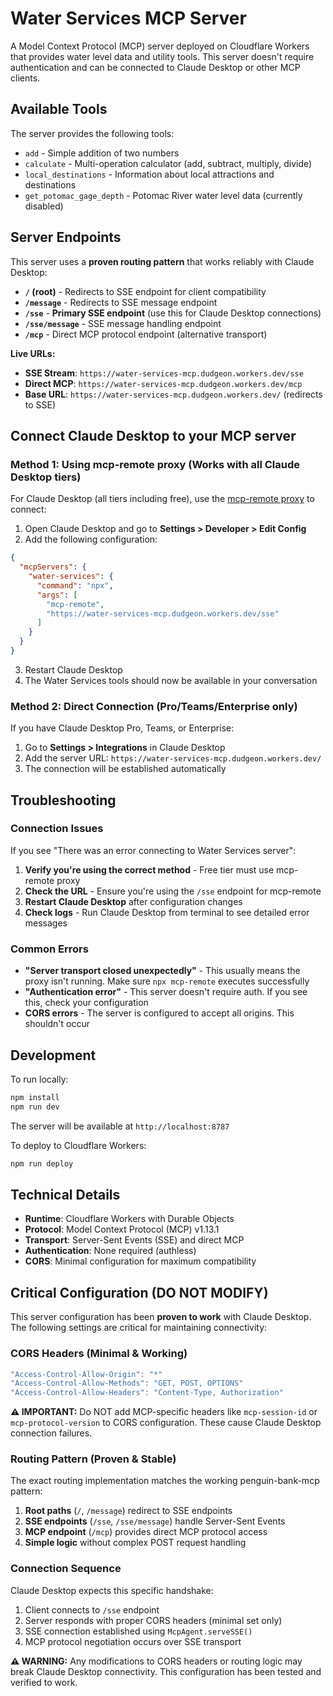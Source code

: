 # Water Services MCP Server

A Model Context Protocol (MCP) server deployed on Cloudflare Workers that provides water level data and utility tools. This server doesn't require authentication and can be connected to Claude Desktop or other MCP clients.

## Available Tools

The server provides the following tools:
- `add` - Simple addition of two numbers
- `calculate` - Multi-operation calculator (add, subtract, multiply, divide)
- `local_destinations` - Information about local attractions and destinations
- `get_potomac_gage_depth` - Potomac River water level data (currently disabled)

## Server Endpoints

This server uses a **proven routing pattern** that works reliably with Claude Desktop:

- **`/` (root)** - Redirects to SSE endpoint for client compatibility
- **`/message`** - Redirects to SSE message endpoint
- **`/sse`** - **Primary SSE endpoint** (use this for Claude Desktop connections)
- **`/sse/message`** - SSE message handling endpoint
- **`/mcp`** - Direct MCP protocol endpoint (alternative transport)

**Live URLs:**
- **SSE Stream**: `https://water-services-mcp.dudgeon.workers.dev/sse`
- **Direct MCP**: `https://water-services-mcp.dudgeon.workers.dev/mcp`
- **Base URL**: `https://water-services-mcp.dudgeon.workers.dev/` (redirects to SSE)

## Connect Claude Desktop to your MCP server

### Method 1: Using mcp-remote proxy (Works with all Claude Desktop tiers)

For Claude Desktop (all tiers including free), use the [mcp-remote proxy](https://www.npmjs.com/package/mcp-remote) to connect:

1. Open Claude Desktop and go to **Settings > Developer > Edit Config**
2. Add the following configuration:

```json
{
  "mcpServers": {
    "water-services": {
      "command": "npx",
      "args": [
        "mcp-remote",
        "https://water-services-mcp.dudgeon.workers.dev/sse"
      ]
    }
  }
}
```

3. Restart Claude Desktop
4. The Water Services tools should now be available in your conversation

### Method 2: Direct Connection (Pro/Teams/Enterprise only)

If you have Claude Desktop Pro, Teams, or Enterprise:

1. Go to **Settings > Integrations** in Claude Desktop
2. Add the server URL: `https://water-services-mcp.dudgeon.workers.dev/`
3. The connection will be established automatically

## Troubleshooting

### Connection Issues

If you see "There was an error connecting to Water Services server":

1. **Verify you're using the correct method** - Free tier must use mcp-remote proxy
2. **Check the URL** - Ensure you're using the `/sse` endpoint for mcp-remote
3. **Restart Claude Desktop** after configuration changes
4. **Check logs** - Run Claude Desktop from terminal to see detailed error messages

### Common Errors

- **"Server transport closed unexpectedly"** - This usually means the proxy isn't running. Make sure `npx mcp-remote` executes successfully
- **"Authentication error"** - This server doesn't require auth. If you see this, check your configuration
- **CORS errors** - The server is configured to accept all origins. This shouldn't occur

## Development

To run locally:

```bash
npm install
npm run dev
```

The server will be available at `http://localhost:8787`

To deploy to Cloudflare Workers:

```bash
npm run deploy
```

## Technical Details

- **Runtime**: Cloudflare Workers with Durable Objects
- **Protocol**: Model Context Protocol (MCP) v1.13.1
- **Transport**: Server-Sent Events (SSE) and direct MCP
- **Authentication**: None required (authless)
- **CORS**: Minimal configuration for maximum compatibility

## Critical Configuration (DO NOT MODIFY)

This server configuration has been **proven to work** with Claude Desktop. The following settings are critical for maintaining connectivity:

### CORS Headers (Minimal & Working)
```javascript
"Access-Control-Allow-Origin": "*"
"Access-Control-Allow-Methods": "GET, POST, OPTIONS"
"Access-Control-Allow-Headers": "Content-Type, Authorization"
```

**⚠️ IMPORTANT:** Do NOT add MCP-specific headers like `mcp-session-id` or `mcp-protocol-version` to CORS configuration. These cause Claude Desktop connection failures.

### Routing Pattern (Proven & Stable)
The exact routing implementation matches the working penguin-bank-mcp pattern:

1. **Root paths** (`/`, `/message`) redirect to SSE endpoints
2. **SSE endpoints** (`/sse`, `/sse/message`) handle Server-Sent Events
3. **MCP endpoint** (`/mcp`) provides direct MCP protocol access
4. **Simple logic** without complex POST request handling

### Connection Sequence
Claude Desktop expects this specific handshake:
1. Client connects to `/sse` endpoint
2. Server responds with proper CORS headers (minimal set only)
3. SSE connection established using `McpAgent.serveSSE()`
4. MCP protocol negotiation occurs over SSE transport

**⚠️ WARNING:** Any modifications to CORS headers or routing logic may break Claude Desktop connectivity. This configuration has been tested and verified to work.